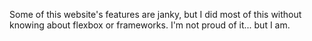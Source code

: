 Some of this website's features are janky, but I did most of this without knowing about flexbox or frameworks. I'm not proud of it... but I am.
